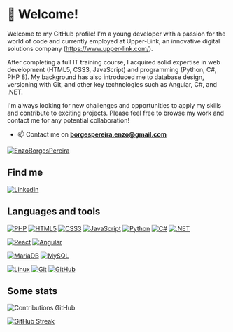 # 👋 Welcome!

Welcome to my GitHub profile! I'm a young developer with a passion for the world of code and currently employed at Upper-Link, an innovative digital solutions company (https://www.upper-link.com/).

After completing a full IT training course, I acquired solid expertise in web development (HTML5, CSS3, JavaScript) and programming (Python, C#, PHP 8). My background has also introduced me to database design, versioning with Git, and other key technologies such as Angular, C#, and .NET. 

I'm always looking for new challenges and opportunities to apply my skills and contribute to exciting projects. Please feel free to browse my work and contact me for any potential collaboration!

- 📫 Contact me on **borgespereira.enzo@gmail.com**

[![EnzoBorgesPereira](https://github-profile-trophy.vercel.app/?username=EnzoBorgesPereira&theme=onedark&rank=SECRET,SSS,SS,S,AAA,AA,A&no-bg=true&no-frame=true&margin-w=16)](https://github.com/ryo-ma/github-profile-trophy)

## Find me
[![LinkedIn](https://img.shields.io/badge/-LinkedIn-FF91A4?&logo=LinkedIn&logoColor=0A66C2)](https://www.linkedin.com/in/enzo-borges-pereira-647a67212/)

## Languages and tools

[![PHP](https://img.shields.io/badge/-PHP-000?&logo=PHP&logoColor=777BB4)](https://www.php.net)
[![HTML5](https://img.shields.io/badge/-HTML5-000?&logo=HTML5&logoColor=E34F26)](https://www.w3.org/html/)
[![CSS3](https://img.shields.io/badge/-CSS3-000?&logo=CSS3&logoColor=1572B6)](https://developer.mozilla.org/fr/docs/Web/CSS)
[![JavaScript](https://img.shields.io/badge/-JavaScript-000?&logo=JavaScript&logoColor=F7DF1E)](https://developer.mozilla.org/en-US/docs/Web/JavaScript)
[![Python](https://img.shields.io/badge/-Python-000?&logo=Python&logoColor=fff)](https://www.python.org/)
[![C#](https://img.shields.io/badge/-C%23-000?&logo=c-sharp&logoColor=239120)](https://docs.microsoft.com/en-us/dotnet/csharp/)
[![.NET](https://img.shields.io/badge/-.NET-000?&logo=.net&logoColor=512BD4)](https://dotnet.microsoft.com/)

[![React](https://img.shields.io/badge/-React-000?&logo=React&logoColor=fff)](https://reactjs.org/)
[![Angular](https://img.shields.io/badge/-Angular-000?&logo=Angular&logoColor=DD0031)](https://angular.io/)

[![MariaDB](https://img.shields.io/badge/-MariaDB-000?&logo=MariaDB&logoColor=003545)](https://mariadb.org/)
[![MySQL](https://img.shields.io/badge/-MySQL-000?&logo=MySQL&logoColor=4479A1)](https://www.mysql.com/)

[![Linux](https://img.shields.io/badge/-Linux-000?&logo=Linux&logoColor=FCC624)](https://www.linux.org/)
[![Git](https://img.shields.io/badge/-Git-000?&logo=Git&logoColor=F05032)](https://git-scm.com/)
[![GitHub](https://img.shields.io/badge/-GitHub-000?&logo=GitHub&logoColor=FFF)](https://www.github.com/)

## Some stats

![Contributions GitHub](https://github-readme-stats.vercel.app/api?username=EnzoBorgesPereira&custom_title=Contributions%20GitHub&show_icons=true&locale=en&count_private=true&hide=stars,issues&bg_color=0d1117&hide_border=true&icon_color=52BFEA&text_color=FFF&title_color=52BFEA)

[![GitHub Streak](https://github-readme-streak-stats.herokuapp.com?user=EnzoBorgesPereira&hide_border=true&locale=en&background=0d1117&ring=52BFEA&stroke=52BFEA&fire=52BFEA&sideNums=FFFFFF&currStreakLabel=FFFFFF&sideLabels=FFFFFF&dates=FFFFFF&currStreakNum=FFFFFF)](https://git.io/streak-stats) 
